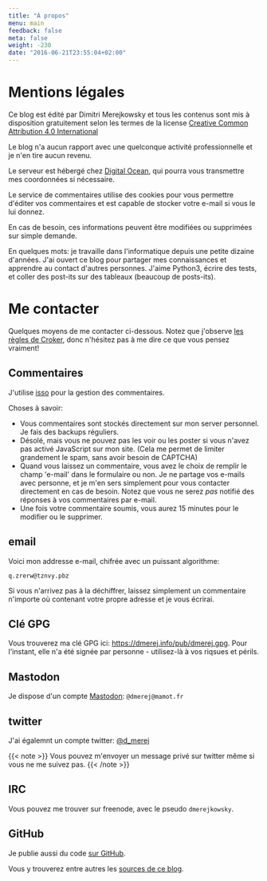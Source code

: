 ```yaml
---
title: "À propos"
menu: main
feedback: false
meta: false
weight: -230
date: "2016-06-21T23:55:04+02:00"
---
```


# Mentions légales

Ce blog est édité par Dimitri Merejkowsky et tous les contenus sont mis à disposition
gratuitement selon les termes de la license [Creative Common Attribution 4.0 International](https://creativecommons.org/licenses/by/4.0/deed.fr)

Le blog n'a aucun rapport avec une quelconque activité professionnelle et je
n'en tire aucun revenu.

Le serveur est hébergé chez [Digital Ocean](https://www.digitalocean.com/), qui pourra vous
transmettre mes coordonnées si nécessaire.

Le service de commentaires utilise des cookies pour vous permettre d'éditer vos
commentaires et est capable de stocker votre e-mail si vous le lui donnez.

En cas de besoin, ces informations peuvent être modifiées ou supprimées sur
simple demande.

En quelques mots: je travaille dans l'informatique depuis une petite dizaine d'années. J'ai ouvert ce blog pour partager mes connaissances et apprendre au contact d'autres personnes.  J'aime Python3, écrire des tests, et coller des post-its sur des tableaux (beaucoup de posts-its).

# Me contacter

Quelques moyens de me contacter ci-dessous. Notez que j'observe [les règles de Croker](http://sl4.org/crocker.html), donc n'hésitez pas à
me dire ce que vous pensez vraiment!

## Commentaires

J'utilise [isso](https://posativ.org/isso/) pour la gestion des commentaires.

Choses à savoir:

* Vous commentaires sont stockés directement sur mon server personnel. Je fais des backups réguliers.
* Désolé, mais vous ne pouvez pas les voir ou les poster si vous n'avez pas activé JavaScript sur mon site.
  (Cela me permet de limiter grandement le spam, sans avoir besoin de CAPTCHA)
* Quand vous laissez un commentaire, vous avez le choix de remplir le champ 'e-mail' dans le formulaire ou non.
  Je ne partage vos e-mails avec personne, et je m'en sers simplement pour vous contacter directement
  en cas de besoin. Notez que vous ne serez *pas* notifié des réponses à vos commentaires par e-mail.
* Une fois votre commentaire soumis, vous aurez 15 minutes pour le modifier ou le supprimer.

## email

Voici mon addresse e-mail, chifrée avec un puissant algorithme:

```text
q.zrerw@tznvy.pbz
```
Si vous n'arrivez pas à la déchiffrer, laissez simplement un commentaire n'importe où contenant votre propre adresse et je vous écrirai.

## Clé GPG

Vous trouverez ma clé GPG ici: https://dmerej.info/pub/dmerej.gpg. Pour l'instant, elle n'a été signée par personne - utilisez-là
à vos riqsues et périls.

## Mastodon

Je dispose d'un compte [Mastodon](https://mastodon.social/about): `@dmerej@mamot.fr`

## twitter

J'ai égalemnt un compte twitter: [@d_merej](https://twitter.com/d_merej)

{{< note >}}
Vous pouvez m'envoyer un message privé sur twitter même si vous ne me suivez pas.
{{< /note >}}

## IRC

Vous pouvez me trouver sur freenode, avec le pseudo `dmerejkowsky`.

## GitHub

Je publie aussi du code [sur GitHub](https://github.com/dmerejkowsky/).

Vous y trouverez entre autres les [sources de ce blog](https://github.com/dmerejkowsky/blog).

